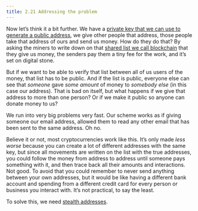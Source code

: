 ```yaml
---
title: 2.21 Addressing the problem
---
```

Now let’s think it a bit further. We have a [private key that we can use to generate a public address](2.18-public_key.md), we give other people that address, those people take that address of ours and send us money. How do they do that? By asking the miners to write down on that [shared list we call blockchain](2.11-blockchain.md) that they give us money, the senders pay them a tiny fee for the work, and it’s set on digital stone.

But if we want to be able to verify that list between all of us users of the money, that list has to be public. And if the list is public, everyone else can see that *someone* gave *some amount* of money to *somebody else* (in this case our address). That is bad on itself, but what happens if we give that address to more than one person? Or if we make it public so anyone can donate money to us?

We run into very big problems very fast. Our scheme works as if giving someone our email address, allowed them to read any other email that has been sent to the same address. Oh no.

Believe it or not, most cryptocurrencies work like this. It’s only made *less worse* because you can create a lot of different addresses with the same key, but since all movements are written on the list with the true addresses, you could follow the money from address to address until someone pays something with it, and then trace back all their amounts and interactions. Not good. To avoid that you could remember to never send anything between your own addresses, but it would be like having a different bank account and spending from a different credit card for every person or business you interact with. It’s not practical, to say the least.

To solve this, we need [stealth addresses](2.22-stealth_addresses.md).